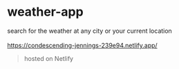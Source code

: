 # weather-app
search for the weather at any city or your current location<br />
<br />
https://condescending-jennings-239e94.netlify.app/ <br />
>hosted on Netlify
